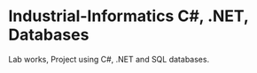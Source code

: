 # Industrial-Informatics C#, .NET, Databases 
Lab works, Project using C#, .NET and SQL databases. 
